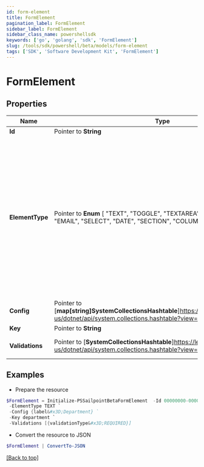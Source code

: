 ```yaml
---
id: form-element
title: FormElement
pagination_label: FormElement
sidebar_label: FormElement
sidebar_class_name: powershellsdk
keywords: ['go', 'golang', 'sdk', 'FormElement'] 
slug: /tools/sdk/powershell/beta/models/form-element
tags: ['SDK', 'Software Development Kit', 'FormElement']
---
```



# FormElement

## Properties

Name | Type | Description | Notes
------------ | ------------- | ------------- | -------------
**Id** |  Pointer to **String** | Form element identifier. | [optional] 
**ElementType** |  Pointer to  **Enum** [  "TEXT",    "TOGGLE",    "TEXTAREA",    "HIDDEN",    "PHONE",    "EMAIL",    "SELECT",    "DATE",    "SECTION",    "COLUMNS" ] | FormElementType value.  TEXT FormElementTypeText TOGGLE FormElementTypeToggle TEXTAREA FormElementTypeTextArea HIDDEN FormElementTypeHidden PHONE FormElementTypePhone EMAIL FormElementTypeEmail SELECT FormElementTypeSelect DATE FormElementTypeDate SECTION FormElementTypeSection COLUMNS FormElementTypeColumns | [optional] 
**Config** |  Pointer to [**map[string]SystemCollectionsHashtable**]https://learn.microsoft.com/en-us/dotnet/api/system.collections.hashtable?view=net-8.0 | Config object. | [optional] 
**Key** |  Pointer to **String** | Technical key. | [optional] 
**Validations** |  Pointer to [**SystemCollectionsHashtable**]https://learn.microsoft.com/en-us/dotnet/api/system.collections.hashtable?view=net-8.0 | Set of FormElementValidation items. | [optional] 

## Examples

- Prepare the resource
```powershell
$FormElement = Initialize-PSSailpointBetaFormElement  -Id 00000000-0000-0000-0000-000000000000 `
 -ElementType TEXT `
 -Config {label&#x3D;Department} `
 -Key department `
 -Validations [{validationType&#x3D;REQUIRED}]
```

- Convert the resource to JSON
```powershell
$FormElement | ConvertTo-JSON
```


[[Back to top]](#) 

